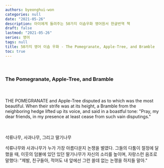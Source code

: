 ```yaml
---
authors: byeonghui-won
categories: null
date: "2021-05-26"
description: 아이에게 들려주는 50가지 이솝우화 영어원서 한글번역 책
draft: false
lastmod: "2021-05-26"
series: 영어
tags: null
title: 50가지 영어 이솝 우화 - The Pomegranate, Apple-Tree, and Bramble
toc: true
---
```



　

### The Pomegranate, Apple-Tree, and Bramble
　


THE POMEGRANATE and Apple-Tree disputed as to which was the most beautiful. When their strife was at its height, a Bramble from the neighboring hedge lifted up its voice, and said in a boastful tone: "Pray, my dear friends, in my presence at least cease from such vain disputings."

　

석류나무, 사과나무, 그리고 딸기나무

   



석류나무와 사과나무가 누가 가장 아름다운지 논쟁을 벌였다. 그들의 다툼이 절정에 달했을 때, 이웃의 덤불에 있던 있던 딸기나무가 자신의 소리를 높이며, 자랑스런 음조로 말했다: "제발, 친구들아, 적어도 내 앞에선 그런 쓸데 없는 논쟁을 하지들 말아."

　
